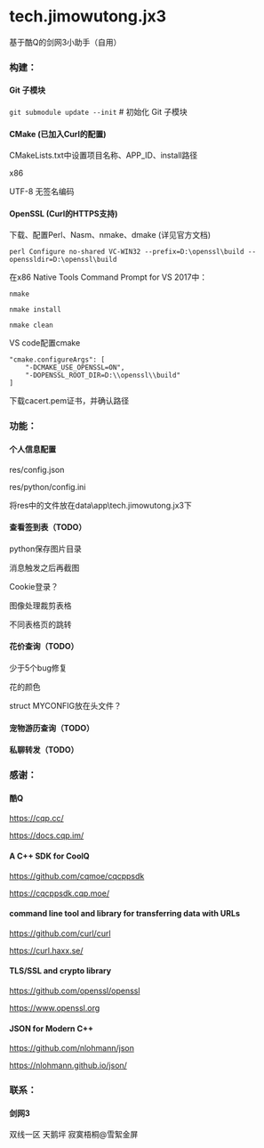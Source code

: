 # tech.jimowutong.jx3
基于酷Q的剑网3小助手（自用）

### 构建：
#### Git 子模块
`git submodule update --init` # 初始化 Git 子模块

#### CMake (已加入Curl的配置)
CMakeLists.txt中设置项目名称、APP_ID、install路径

x86

UTF-8 无签名编码

#### OpenSSL (Curl的HTTPS支持)
下载、配置Perl、Nasm、nmake、dmake (详见官方文档)

`perl Configure no-shared VC-WIN32 --prefix=D:\openssl\build --openssldir=D:\openssl\build`

在x86 Native Tools Command Prompt for VS 2017中：

`nmake`

`nmake install`

`nmake clean`

VS code配置cmake
```
"cmake.configureArgs": [
    "-DCMAKE_USE_OPENSSL=ON",
    "-DOPENSSL_ROOT_DIR=D:\\openssl\\build"
]
```

下载cacert.pem证书，并确认路径


### 功能：
#### 个人信息配置
res/config.json

res/python/config.ini

将res中的文件放在data\app\tech.jimowutong.jx3下

#### 查看签到表（TODO）
python保存图片目录

消息触发之后再截图

Cookie登录？

图像处理裁剪表格

不同表格页的跳转

#### 花价查询（TODO）
少于5个bug修复

花的颜色

struct MYCONFIG放在头文件？

#### 宠物游历查询（TODO）

#### 私聊转发（TODO）


### 感谢：
#### 酷Q
https://cqp.cc/

https://docs.cqp.im/

#### A C++ SDK for CoolQ
https://github.com/cqmoe/cqcppsdk

https://cqcppsdk.cqp.moe/

#### command line tool and library for transferring data with URLs
https://github.com/curl/curl

https://curl.haxx.se/

#### TLS/SSL and crypto library
https://github.com/openssl/openssl

https://www.openssl.org

#### JSON for Modern C++
https://github.com/nlohmann/json

https://nlohmann.github.io/json/


### 联系：
#### 剑网3
双线一区 天鹅坪 寂寞梧桐@雪絮金屏